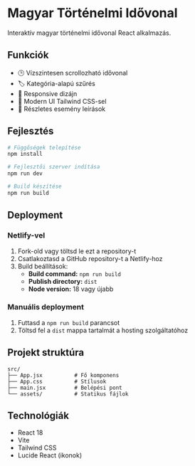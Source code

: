 # Magyar Történelmi Idővonal

Interaktív magyar történelmi idővonal React alkalmazás.

## Funkciók

- 🕒 Vízszintesen scrollozható idővonal
- 🏷️ Kategória-alapú szűrés
- 📱 Responsive dizájn
- 🎨 Modern UI Tailwind CSS-sel
- 📖 Részletes esemény leírások

## Fejlesztés

```bash
# Függőségek telepítése
npm install

# Fejlesztői szerver indítása
npm run dev

# Build készítése
npm run build
```

## Deployment

### Netlify-vel

1. Fork-old vagy töltsd le ezt a repository-t
2. Csatlakoztasd a GitHub repository-t a Netlify-hoz
3. Build beállítások:
   - **Build command:** `npm run build`
   - **Publish directory:** `dist`
   - **Node version:** 18 vagy újabb

### Manuális deployment

1. Futtasd a `npm run build` parancsot
2. Töltsd fel a `dist` mappa tartalmát a hosting szolgáltatóhoz

## Projekt struktúra

```
src/
├── App.jsx          # Fő komponens
├── App.css          # Stílusok
├── main.jsx         # Belépési pont
└── assets/          # Statikus fájlok
```

## Technológiák

- React 18
- Vite
- Tailwind CSS
- Lucide React (ikonok)

